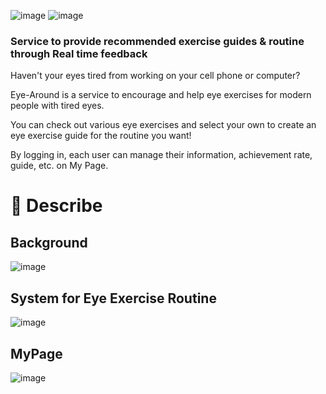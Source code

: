 ![image](https://github.com/user-attachments/assets/ed06917d-1e96-42d7-9767-35ec6ed9087f)
![image](https://github.com/user-attachments/assets/9d39bdf6-66d1-45ec-9d65-d101623a9b85)


### Service to provide recommended exercise guides & routine through Real time feedback

Haven't your eyes tired from working on your cell phone or computer?

Eye-Around is a service to encourage and help eye exercises for modern people with tired eyes.

You can check out various eye exercises and select your own to create an eye exercise guide for the routine you want!

By logging in, each user can manage their information, achievement rate, guide, etc. on My Page.

# 📱 Describe
## Background
![image](https://github.com/user-attachments/assets/20163120-0419-428b-bea7-0aef65d8faaa)

## System for Eye Exercise Routine
![image](https://github.com/user-attachments/assets/e0945a46-d404-40ec-b4bc-16a16f18085f)

## MyPage
![image](https://github.com/user-attachments/assets/8d30907a-d908-4d5b-8d7b-c859ef7b0bf1)


